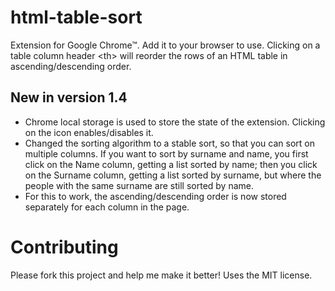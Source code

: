 # html-table-sort

Extension for Google Chrome™. Add it to your browser to use. Clicking on a table column header &lt;th> will reorder the rows of an HTML table in ascending/descending order.

## New in version 1.4

- Chrome local storage is used to store the state of the extension. Clicking on the icon enables/disables it.
- Changed the sorting algorithm to a stable sort, so that you can sort on multiple columns. If you want to sort by surname and name, you first click on the Name column, getting a list sorted by name; then you click on the Surname column, getting a list sorted by surname, but where the people with the same surname are still sorted by name.
- For this to work, the ascending/descending order is now stored separately for each column in the page.

# Contributing

Please fork this project and help me make it better! Uses the MIT license.
